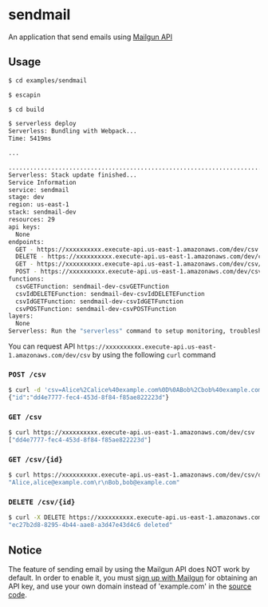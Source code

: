 # sendmail

An application that send emails using [Mailgun API](https://documentation.mailgun.com/en/latest/api_reference.html#api-reference)

## <a name="usage"></a>Usage

```sh
$ cd examples/sendmail

$ escapin

$ cd build

$ serverless deploy
Serverless: Bundling with Webpack...
Time: 5419ms

...

.......................................................................................
Serverless: Stack update finished...
Service Information
service: sendmail
stage: dev
region: us-east-1
stack: sendmail-dev
resources: 29
api keys:
  None
endpoints:
  GET - https://xxxxxxxxxx.execute-api.us-east-1.amazonaws.com/dev/csv
  DELETE - https://xxxxxxxxxx.execute-api.us-east-1.amazonaws.com/dev/csv/{id}
  GET - https://xxxxxxxxxx.execute-api.us-east-1.amazonaws.com/dev/csv/{id}
  POST - https://xxxxxxxxxx.execute-api.us-east-1.amazonaws.com/dev/csv
functions:
  csvGETFunction: sendmail-dev-csvGETFunction
  csvIdDELETEFunction: sendmail-dev-csvIdDELETEFunction
  csvIdGETFunction: sendmail-dev-csvIdGETFunction
  csvPOSTFunction: sendmail-dev-csvPOSTFunction
layers:
  None
Serverless: Run the "serverless" command to setup monitoring, troubleshooting and testing.
```

You can request API `https://xxxxxxxxxx.execute-api.us-east-1.amazonaws.com/dev/csv` by using the following `curl` command

### `POST /csv`

```sh
$ curl -d 'csv=Alice%2Calice%40example.com%0D%0ABob%2Cbob%40example.com' https://xxxxxxxxxx.execute-api.us-east-1.amazonaws.com/dev/csv
{"id":"dd4e7777-fec4-453d-8f84-f85ae822223d"}
```

### `GET /csv`

```sh
$ curl https://xxxxxxxxxx.execute-api.us-east-1.amazonaws.com/dev/csv
["dd4e7777-fec4-453d-8f84-f85ae822223d"]
```

### `GET /csv/{id}`

```sh
$ curl https://xxxxxxxxxx.execute-api.us-east-1.amazonaws.com/dev/csv/dd4e7777-fec4-453d-8f84-f85ae822223d
"Alice,alice@example.com\r\nBob,bob@example.com"
```

### `DELETE /csv/{id}`

```sh
$ curl -X DELETE https://xxxxxxxxxx.execute-api.us-east-1.amazonaws.com/dev/csv/dd4e7777-fec4-453d-8f84-f85ae822223d
"ec27b2d8-8295-4b44-aae8-a3d47e43d4c6 deleted"
```

## Notice

The feature of sending email by using the Mailgun API does NOT work by default. In order to enable it, you must [sign up with Mailgun](https://signup.mailgun.com/new/signup) for obtaining an API key, and use your own domain instead of 'example.com' in the [source code](https://github.com/FujitsuLaboratories/escapin/blob/master/examples/sendmail/instance.js#L33).
